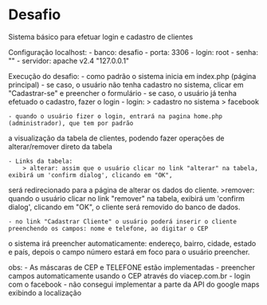 # Desafio

Sistema básico para efetuar login e cadastro de clientes

Configuração localhost:
	- banco: desafio
	- porta: 3306
	- login: root
	- senha: ""
	- servidor: apache v2.4 "127.0.0.1"
	
Execução do desafio:
	- como padrão o sistema inicia em index.php (página principal)
	- se caso, o usuário não tenha cadastro no sistema, clicar em "Cadastrar-se" e preencher o formulário
	- se caso, o usuário já tenha efetuado o cadastro, fazer o login
	- login: 
		> cadastro no sistema
		> facebook
		
	- quando o usuário fizer o login, entrará na pagina home.php (administrador), que tem por padrão
a visualização da tabela de clientes, podendo fazer operações de alterar/remover direto da tabela

	- Links da tabela:
		> alterar: assim que o usuário clicar no link "alterar" na tabela, exibirá um 'confirm dialog', clicando em "OK",
será redirecionado para a página de alterar os dados do cliente.
		>remover: quando o usuário clicar no link "remover" na tabela, exibirá um 'confirm dialog', clicando em "OK",
o cliente será removido do banco de dados.
		
	- no link "Cadastrar Cliente" o usuário poderá inserir o cliente preenchendo os campos: nome e telefone, ao digitar o CEP
o sistema irá preencher automaticamente: endereço, bairro, cidade, estado e país, depois o campo número estará em foco
para o usuário preencher.


obs: 
	- As máscaras de CEP e TELEFONE estão implementadas
	- preencher campos automaticamente usando o CEP através do viacep.com.br
	- login com o facebook
	- não consegui implementar a parte da API do google maps exibindo a localização
